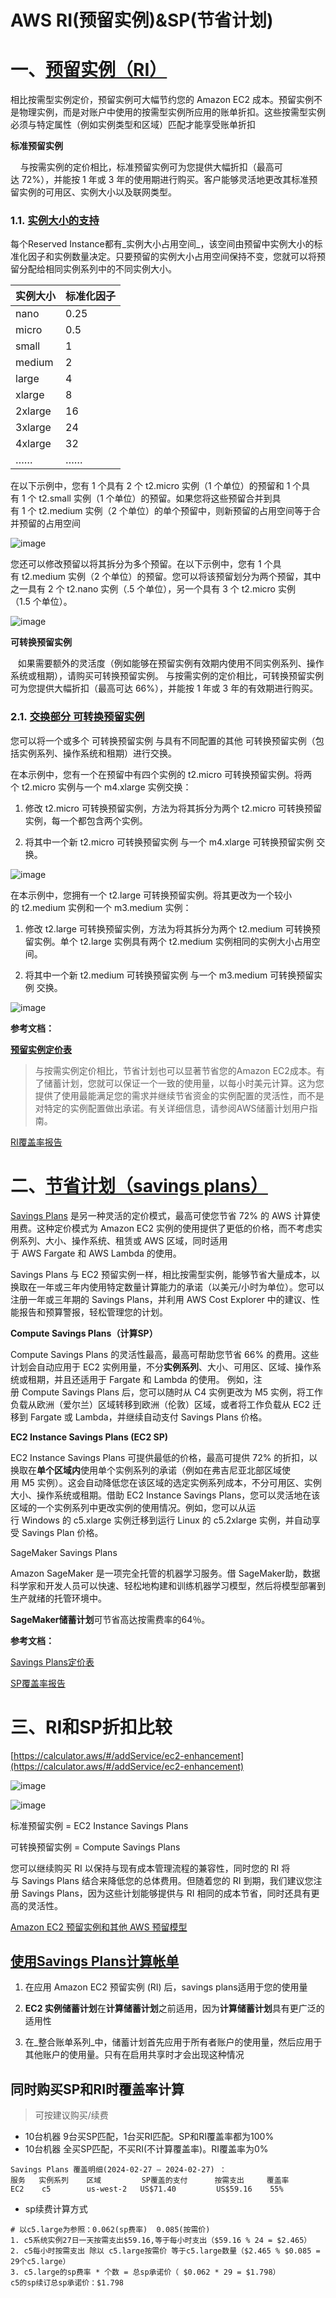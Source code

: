 # AWS RI(预留实例)&SP(节省计划)

# 一、[**预留实例**（RI）](https://docs.aws.amazon.com/zh_cn/AWSEC2/latest/UserGuide/ec2-reserved-instances.html)

相比按需型实例定价，预留实例可大幅节约您的 Amazon EC2 成本。预留实例不是物理实例，而是对账户中使用的按需型实例所应用的账单折扣。这些按需型实例必须与特定属性（例如实例类型和区域）匹配才能享受账单折扣

**标准预留实例**

    与按需实例的定价相比，标准预留实例可为您提供大幅折扣（最高可达 72%），并能按 1 年或 3 年的使用期进行购买。客户能够灵活地更改其标准预留实例的可用区、实例大小以及联网类型。

### 1.1. [**实例大小的支持**](https://docs.aws.amazon.com/zh_cn/AWSEC2/latest/UserGuide/ri-modifying.html#ri-modification-instancemove)

每个Reserved Instance都有_实例大小占用空间_，该空间由预留中实例大小的标准化因子和实例数量决定。只要预留的实例大小占用空间保持不变，您就可以将预留分配给相同实例系列中的不同实例大小。

|  **实例大小**  |  **标准化因子**  |
| --- | --- |
|  nano  |  0.25  |
|  micro  |  0.5  |
|  small  |  1  |
|  medium  |  2  |
|  large  |  4  |
|  xlarge  |  8  |
|  2xlarge  |  16  |
|  3xlarge  |  24  |
|  4xlarge  |  32  |
|  ……  |  ……  |

在以下示例中，您有 1 个具有 2 个 t2.micro 实例（1 个单位）的预留和 1 个具有 1 个 t2.small 实例（1 个单位）的预留。如果您将这些预留合并到具有 1 个 t2.medium 实例（2 个单位）的单个预留中，则新预留的占用空间等于合并预留的占用空间

![image](https://docs.aws.amazon.com/zh_cn/AWSEC2/latest/UserGuide/images/ri-modify-merge.png)

您还可以修改预留以将其拆分为多个预留。在以下示例中，您有 1 个具有 t2.medium 实例（2 个单位）的预留。您可以将该预留划分为两个预留，其中之一具有 2 个 t2.nano 实例（.5 个单位），另一个具有 3 个 t2.micro 实例（1.5 个单位）。

![image](https://docs.aws.amazon.com/zh_cn/AWSEC2/latest/UserGuide/images/ri-modify-divide.png)

**可转换预留实例**

   如果需要额外的灵活度（例如能够在预留实例有效期内使用不同实例系列、操作系统或租期），请购买可转换预留实例。 与按需实例的定价相比，可转换预留实例可为您提供大幅折扣（最高可达 66%），并能按 1 年或 3 年的有效期进行购买。

### 2.1. [**交换部分 可转换预留实例**](https://docs.aws.amazon.com/zh_cn/AWSEC2/latest/UserGuide/ri-convertible-exchange.html#ri-split-convertible)

您可以将一个或多个 可转换预留实例 与具有不同配置的其他 可转换预留实例（包括实例系列、操作系统和租期）进行交换。

在本示例中，您有一个在预留中有四个实例的 t2.micro 可转换预留实例。将两个 t2.micro 实例与一个 m4.xlarge 实例交换：

1.  修改 t2.micro 可转换预留实例，方法为将其拆分为两个 t2.micro 可转换预留实例，每一个都包含两个实例。
    
2.  将其中一个新 t2.micro 可转换预留实例 与一个 m4.xlarge 可转换预留实例 交换。
    

![image](https://docs.aws.amazon.com/zh_cn/AWSEC2/latest/UserGuide/images/ri-split-cri-multiple.png)

在本示例中，您拥有一个 t2.large 可转换预留实例。将其更改为一个较小的 t2.medium 实例和一个 m3.medium 实例：

1.  修改 t2.large 可转换预留实例，方法为将其拆分为两个 t2.medium 可转换预留实例。单个 t2.large 实例具有两个 t2.medium 实例相同的实例大小占用空间。
    
2.  将其中一个新 t2.medium 可转换预留实例 与一个 m3.medium 可转换预留实例 交换。
    

![image](https://docs.aws.amazon.com/zh_cn/AWSEC2/latest/UserGuide/images/ri-split-cri-single.png)

**参考文档：**

[**预留实例定价表**](https://aws.amazon.com/cn/ec2/pricing/reserved-instances/pricing/)
>与按需实例定价相比，节省计划也可以显著节省您的Amazon EC2成本。有了储蓄计划，您就可以保证一个一致的使用量，以每小时美元计算。这为您提供了使用最能满足您的需求并继续节省资金的实例配置的灵活性，而不是对特定的实例配置做出承诺。有关详细信息，请参阅AWS储蓄计划用户指南。

[RI覆盖率报告](https://docs.aws.amazon.com/zh_cn/cost-management/latest/userguide/ce-default-reports.html#ce-coverage-views)

# 二、[**节省计划（savings plans）**](https://docs.aws.amazon.com/zh_cn/savingsplans/latest/userguide/what-is-savings-plans.html)

[Savings Plans](http://aws.amazon.com/savingsplans/) 是另一种灵活的定价模式，最高可使您节省 72% 的 AWS 计算使用费。这种定价模式为 Amazon EC2 实例的使用提供了更低的价格，而不考虑实例系列、大小、操作系统、租赁或 AWS 区域，同时适用于 AWS Fargate 和 AWS Lambda 的使用。

Savings Plans 与 EC2 预留实例一样，相比按需型实例，能够节省大量成本，以换取在一年或三年内使用特定数量计算能力的承诺（以美元/小时为单位）。您可以注册一年或三年期的 Savings Plans，并利用 AWS Cost Explorer 中的建议、性能报告和预算警报，轻松管理您的计划。

**Compute Savings Plans（计算SP）**

Compute Savings Plans 的灵活性最高，最高可帮助您节省 66% 的费用。这些计划会自动应用于 EC2 实例用量，不分**实例系列**、大小、可用区、区域、操作系统或租期，并且还适用于 Fargate 和 Lambda 的使用。 例如，注册 Compute Savings Plans 后，您可以随时从 C4 实例更改为 M5 实例，将工作负载从欧洲（爱尔兰）区域转移到欧洲（伦敦）区域，或者将工作负载从 EC2 迁移到 Fargate 或 Lambda，并继续自动支付 Savings Plans 价格。

**EC2 Instance Savings Plans (EC2 SP)**

EC2 Instance Savings Plans 可提供最低的价格，最高可提供 72% 的折扣，以换取在**单个区域内**使用单个实例系列的承诺（例如在弗吉尼亚北部区域使用 M5 实例）。这会自动降低您在该区域的选定实例系列成本，不分可用区、实例大小、操作系统或租期。借助 EC2 Instance Savings Plans，您可以灵活地在该区域的一个实例系列中更改实例的使用情况。例如，您可以从运行 Windows 的 c5.xlarge 实例迁移到运行 Linux 的 c5.2xlarge 实例，并自动享受 Savings Plan 价格。

SageMaker Savings Plans

Amazon SageMaker 是一项完全托管的机器学习服务。借 SageMaker助，数据科学家和开发人员可以快速、轻松地构建和训练机器学习模型，然后将模型部署到生产就绪的托管环境中。

**SageMaker储蓄计划**可节省高达按需费率的64％。

**参考文档：**

[Savings Plans定价表](https://aws.amazon.com/cn/savingsplans/compute-pricing/)

[SP覆盖率报告](https://docs.aws.amazon.com/zh_cn/savingsplans/latest/userguide/ce-sp-usingCR.html)

# 三、RI和SP折扣比较

[https://calculator.aws/#/addService/ec2-enhancement](https://calculator.aws/#/addService/ec2-enhancement)

![image](https://alidocs.oss-cn-zhangjiakou.aliyuncs.com/res/meonaApd80wQnXxj/img/bb7c9524-8d55-428c-b43c-eb432339bf45.png)

![image](https://alidocs.oss-cn-zhangjiakou.aliyuncs.com/res/meonaApd80wQnXxj/img/dd3bb181-86c0-40d4-8f6a-2881c6be87c0.png)

标准预留实例 = EC2 Instance Savings Plans

可转换预留实例 = Compute Savings Plans

您可以继续购买 RI 以保持与现有成本管理流程的兼容性，同时您的 RI 将与 Savings Plans 结合来降低您的总体费用。但随着您的 RI 到期，我们建议您注册 Savings Plans，因为这些计划能够提供与 RI 相同的成本节省，同时还具有更高的灵活性。

[Amazon EC2 预留实例和其他 AWS 预留模型](https://docs.aws.amazon.com/zh_cn/whitepapers/latest/cost-optimization-reservation-models/savings-plans.html)

## [**使用Savings Plans计算帐单**](https://docs.aws.amazon.com/zh_cn/savingsplans/latest/userguide/sp-applying.html#calc-bills-sp)

1.  在应用 Amazon EC2 预留实例 (RI) 后，savings plans适用于您的使用量
    
2.  **EC2 实例储蓄计划**在**计算储蓄计划**之前适用，因为**计算储蓄计划**具有更广泛的适用性
    
3.  在_整合账单系列_中，储蓄计划首先应用于所有者账户的使用量，然后应用于其他账户的使用量。只有在启用共享时才会出现这种情况

## 同时购买SP和RI时覆盖率计算
>可按建议购买/续费
 - 10台机器 9台买SP匹配，1台买RI匹配。SP和RI覆盖率都为100% 
 - 10台机器 全买SP匹配，不买RI(不计算覆盖率)。RI覆盖率为0%
 ```
 Savings Plans 覆盖明细(2024-02-27 — 2024-02-27) ：
 服务   实例系列    区域         SP覆盖的支付      按需支出     覆盖率
 EC2	c5	      us-west-2	  US$71.40	       US$59.16	   55%
 ```
 * sp续费计算方式
 ```
 # 以c5.large为参照：0.062(sp费率)  0.085(按需价)
 1. c5系统实例27日一天按需支出$59.16,等于每小时支出（$59.16 % 24 = $2.465）
 2. c5每小时按需支出 除以 c5.large按需价 等于c5.large数量（$2.465 % $0.085 = 29个c5.large）
 3. c5.large的sp费率 * 个数 = 总sp承诺价（ $0.062 * 29 = $1.798）
 c5的sp续订总sp承诺价：$1.798
 ```